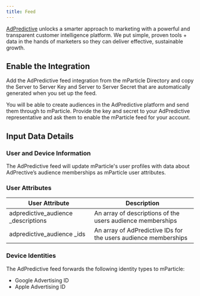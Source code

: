 ```yaml
---
title: Feed
---
```


[AdPredictive](http://www.adpredictive.com) unlocks a smarter approach to marketing with a powerful and transparent customer intelligence platform. We put simple, proven tools + data in the hands of marketers so they can deliver effective, sustainable growth.

## Enable the Integration

Add the AdPredictive feed integration from the mParticle Directory and copy the Server to Server Key and Server to Server Secret that are automatically generated when you set up the feed.

You will be able to create audiences in the AdPredictive platform and send them through to mParticle. Provide the key and secret to your AdPredictive representative and ask them to enable the mParticle feed for your account.

## Input Data Details

### User and Device Information

The AdPredictive feed will update mParticle's user profiles with data about AdPrective’s audience memberships as mParticle user attributes.

### User Attributes

User Attribute | Description 
|---|---|
adpredictive_audience _descriptions| An array of descriptions of the users audience memberships  
adpredictive_audience _ids| An array of AdPredictive IDs for the users audience memberships

### Device Identities

The AdPredictive feed forwards the following identity types to mParticle:

* Google Advertising ID
* Apple Advertising ID
